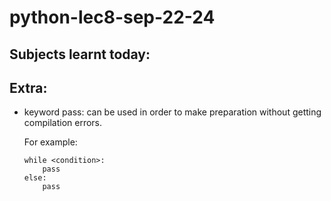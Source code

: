 # python-lec8-sep-22-24

## Subjects learnt today:

## Extra:

* keyword pass: can be used in order to make preparation without getting compilation errors.

    For example:
    ```
    while <condition>:
        pass
    else: 
        pass
    ```